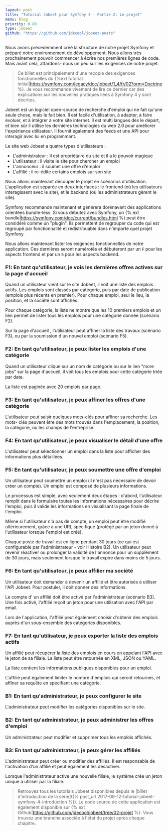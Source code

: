 ```yaml
---
layout: post
title: "Tutorial Jobeet pour Symfony 4 - Partie 2: Le projet"
menu: blog
priority: 0.80
type: jobeet
github: "https://github.com/jdecool/jobeet-posts"
---
```


Nous avons précédemment créé la structure de notre projet Symfony et préparé
notre environnement de développement. Nous allons très prochainement pouvoir
commencer à écrire nos premières lignes de code. Mais avant cela, attardons-
nous un peu sur les exigences de notre projet.

> Ce billet est principalement d'une recopie des exigences fonctionnelles du
> {%ext tutorial initial|https://symfony.com/legacy/doc/jobeet/1_4/fr/02?orm=Doctrine %}.
> Je vous recommande vivement de lire ce dernier car des explications sur les
> nouvelles pratiques liées à Symfony 4 y sont décrites.

Jobeet est un logiciel open-source de recherche d'emploi qui ne fait qu'une
seule chose, mais le fait bien. Il est facile d'utilisation, à adapter, à faire
évoluer, et à intégrer à votre site internet. Il est multi langues dès le départ,
et bien sûr il utilise les dernières technologies du web 2.0 pour améliorer
l'expérience utilisateur. Il fournit également des feeds et une API pour
interagir avec lui en programmant.

Le site web Jobeet a quatre types d'utilisateurs :

* L'administrateur : il est propriétaire du site et il a le pouvoir magique
* L'utilisateur : il visite le site pour chercher un emploi
* L'annonceur : il soumet une offre d'emploi
* L'affilié : il re-édite certains emplois sur son site

Nous allons maintenant découper le projet en scénarios d'utilisation. L'application
est séparée en deux interfaces : le frontend (où les utilisateurs interagissent
avec le site), et le backend (où les administrateurs gèrent le site).

Symfony recommande maintenant et générera dorénavant des applications orientées
bundle-less. Si vous débutez avec Symfony, un {% ext bundle|https://symfony.com/doc/current/bundles.html %}
peut être considéré comme un "plugin". Ils permettent de regrouper du code qui
est regroupé par fonctionnalité et redistribuable dans n'importe quel projet Symfony.

Nous allons maintenant lister les exigences fonctionnelles de notre application.
Ces dernières seront numérotés et débuteront par un `F` pour les aspects frontend
et par un `B` pour les aspects backend.

### F1: En tant qu'utilisateur, je vois les dernières offres actives sur la page d'accueil

Quand un utilisateur vient sur le site Jobeet, il voit une liste des emplois actifs.
Les emplois sont classés par catégorie, puis par date de publication (emplois plus
récents en premier). Pour chaque emploi, seul le lieu, la position, et la société
sont affichés.

Pour chaque catégorie, la liste ne montre que les 10 premiers emplois et un lien
permet de lister tous les emplois pour une catégorie donnée (scénario F2).

Sur la page d'accueil , l'utilisateur peut affiner la liste des travaux (scénario
F3), ou par la soumission d'un nouvel emploi (scénario F5).

### F2: En tant qu'utilisateur, je peux lister les emplois d'une catégorie

Quand un utilisateur clique sur un nom de catégorie ou sur le lien "more jobs"
sur la page d'accueil, il voit tous les emplois pour cette catégorie triée par
date.

La liste est paginée avec 20 emplois par page.

### F3: En tant qu'utilisateur, je peux affiner les offres d'une catégorie

L'utilisateur peut saisir quelques mots-clés pour affiner sa recherche. Les mots-
clés peuvent être des mots trouvés dans l'emplacement, la position, la catégorie,
ou les champs de l'entreprise.

### F4: En tant qu'utilisateur, je peux visualiser le détail d'une offre

L'utilisateur peut sélectionner un emploi dans la liste pour afficher des
informations plus détaillées.

### F5: En tant qu'utilisateur, je peux soumettre une offre d'emploi

Un utilisateur peut soumettre un emploi (il n'est pas nécessaire de devoir
créer un compte). Un emploi est composé de plusieurs informations.

Le processus est simple, avec seulement deux étapes : d'abord, l'utilisateur
remplit dans le formulaire toutes les informations nécessaires pour décrire
l'emploi, puis il valide les informations en visualisant la page finale de
l'emploi.

Même si l'utilisateur n'a pas de compte, un emploi peut être modifié ultérieurement,
grâce à une URL spécifique (protégé par un jeton donné à l'utilisateur lorsque
l'emploi est créé).

Chaque poste de travail est en ligne pendant 30 jours (ce qui est configurable
par l'administrateur - voir Histoire B2). Un utilisateur peut revenir réactiver
ou prolonger la validité de l'annonce pour un supplément de 30 jours, mais
seulement lorsque le travail expire dans moins de 5 jours.

### F6: En tant qu'utilisateur, je peux affilier ma société

Un utilisateur doit demander à devenir un affilié et être autorisés à utiliser
l'API Jobeet. Pour postuler, il doit donner des informations.

Le compte d' un affilié doit être activé par l'administrateur (scénario B3).
Une fois activé, l'affilié reçoit un jeton pour une utilisation avec l'API par
email.

Lors de l'application, l'affilié peut également choisir d'obtenir des emplois
auprès d'un sous-ensemble des catégories disponibles.

### F7: En tant qu'utilisateur, je peux exporter  la liste des emplois actifs

Un affilié peut récupérer la liste des emplois en cours en appelant l'API avec
le jeton de sa filiale. La liste peut être retournée en XML, JSON ou YAML.

La liste contient les informations publiques disponibles pour un emploi.

L'affilié peut également limiter le nombre d'emplois qui seront retournés,
et affiner sa requête en spécifiant une catégorie.

### B1: En tant qu'administrateur, je peux configurer le site

L'administrateur peut modifier les catégories disponibles sur le site.

### B2: En tant qu'administrateur, je peux administrer les offres d'emploi

Un administrateur peut modifier et supprimer tous les emplois affichés.

### B3: En tant qu'administrateur, je peux gérer les affiliés

L'administrateur peut créer ou modifier des affiliés. Il est responsable de
l'activation d'un affilié et peut également les désactiver.

Lorsque l'administrateur active une nouvelle filiale, le système crée un
jeton unique à utiliser par la filiale.

> Retrouvez tous les tutorials Jobeet disponibles depuis le [billet d'introduction
> de la série]({% post_url 2017-09-12-tutorial-jobeet-symfony-4-introduction %}).
> Le code source de cette application est également disponible sur
> {% ext Github|https://github.com/jdecool/jobeet/tree/02-projet %}.
> Vous trouvez une branche associée à l'état du projet après chaque chapitre.
